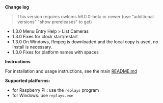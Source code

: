 **Change log**

> This version requires owlcms 56.0.0-beta or newer (use "additional versions" "show prereleases" to get)

- 1.3.0 Menu Entry Help > List Cameras
- 1.3.0 Fixes for clock start/restart
- 1.3.0 On Windows, ffmpeg is downloaded and the local copy is used, no install is necessary.
- 1.3.0 Fixes for platform names with spaces


**Instructions**

For installation and usage instructions, see the main [README.md](https://github.com/owlcms/replays/blob/main/README.md) 

**Supported platforms:**

- for Raspberry Pi : use the `replays` program
- for Windows: use `replays.exe`
